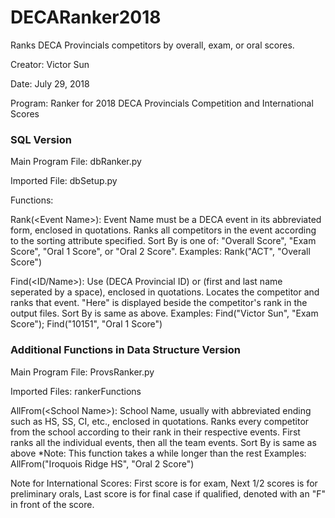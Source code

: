 # DECARanker2018
Ranks DECA Provincials competitors by overall, exam, or oral scores.

Creator: Victor Sun

Date: July 29, 2018

Program: Ranker for 2018 DECA Provincials Competition and International Scores

### SQL Version

Main Program File: dbRanker.py

Imported File: dbSetup.py

Functions:

Rank(\<Event Name>):
Event Name must be a DECA event in its abbreviated form, enclosed in quotations.
Ranks all competitors in the event according to the sorting attribute specified.
Sort By is one of: "Overall Score", "Exam Score", "Oral 1 Score", or "Oral 2 Score".
Examples:
Rank("ACT", "Overall Score")

Find(<ID/Name>):
Use (DECA Provincial ID) or (first and last name seperated by a space), enclosed in quotations.
Locates the competitor and ranks that event. "Here" is displayed beside the competitor's rank in the output files.
Sort By is same as above.
Examples:
Find("Victor Sun", "Exam Score");
Find("10151", "Oral 1 Score")

### Additional Functions in Data Structure Version

Main Program File: ProvsRanker.py

Imported Files: rankerFunctions

AllFrom(\<School Name>):
School Name, usually with abbreviated ending such as HS, SS, CI, etc., enclosed in quotations.
Ranks every competitor from the school according to their rank in their respective events.
First ranks all the individual events, then all the team events.
Sort By is same as above
*Note: This function takes a while longer than the rest
Examples:
AllFrom("Iroquois Ridge HS", "Oral 2 Score")

Note for International Scores:
First score is for exam,
Next 1/2 scores is for preliminary orals,
Last score is for final case if qualified, denoted with an "F" in front of the score.
